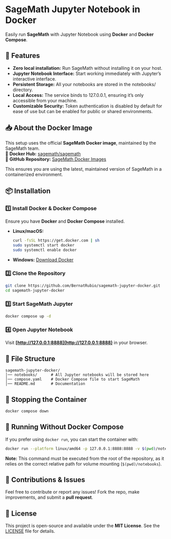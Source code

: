 # SageMath Jupyter Notebook in Docker

Easily run **SageMath** with Jupyter Notebook using **Docker** and **Docker Compose**.

## 🚀 Features
- **Zero local installation:**  Run SageMath without installing it on your host.
- **Jupyter Notebook Interface:** Start working immediately with Jupyter’s interactive interface.
- **Persistent Storage:** All your notebooks are stored in the notebooks/ directory.
- **Local Access:** The service binds to 127.0.0.1, ensuring it’s only accessible from your machine.
- **Customizable Security:** Token authentication is disabled by default for ease of use but can be enabled for public or shared environments.

## 📥 About the Docker Image
This setup uses the official **SageMath Docker image**, maintained by the SageMath team.  
📌 **Docker Hub:** [sagemath/sagemath](https://hub.docker.com/r/sagemath/sagemath/)  
📌 **GitHub Repository:** [SageMath Docker Images](https://github.com/sagemath/docker-images)  

This ensures you are using the latest, maintained version of SageMath in a containerized environment.

## 📦 Installation

### **1️⃣ Install Docker & Docker Compose**
Ensure you have **Docker** and **Docker Compose** installed.

- **Linux/macOS:**  
  ```sh
  curl -fsSL https://get.docker.com | sh
  sudo systemctl start docker
  sudo systemctl enable docker
  ```
- **Windows:** [Download Docker](https://www.docker.com/products/docker-desktop/)

### **2️⃣ Clone the Repository**
```sh
git clone https://github.com/BernatRubio/sagemath-jupyter-docker.git
cd sagemath-jupyter-docker
```

### **3️⃣ Start SageMath Jupyter**
```sh
docker compose up -d
```

### **4️⃣ Open Jupyter Notebook**
Visit **[http://127.0.0.1:8888](http://127.0.0.1:8888)** in your browser.

## 📂 File Structure
```
sagemath-jupyter-docker/
│── notebooks/      # All Jupyter notebooks will be stored here
│── compose.yaml    # Docker Compose file to start SageMath
│── README.md       # Documentation
```

## 🛑 Stopping the Container
```sh
docker compose down
```

## 🐳 Running Without Docker Compose
If you prefer using `docker run`, you can start the container with:

```sh
docker run --platform linux/amd64 -p 127.0.0.1:8888:8888 -v $(pwd)/notebooks:/home/sage/notebooks sagemath/sagemath sage -n jupyterlab --no-browser --ip=0.0.0.0 --port=8888 --NotebookApp.token='' --NotebookApp.password='' --NotebookApp.notebook_dir='/home/sage/notebooks'
```
**Note:** This command must be executed from the root of the repository, as it relies on the correct relative path for volume mounting (```$(pwd)/notebooks```).

## 🎯 Contributions & Issues
Feel free to contribute or report any issues! Fork the repo, make improvements, and submit a **pull request**.

## 📜 License
This project is open-source and available under the **MIT License**.
See the [LICENSE](LICENSE) file for details.
